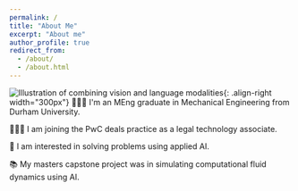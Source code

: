 ```yaml
---
permalink: /
title: "About Me"
excerpt: "About me"
author_profile: true
redirect_from: 
  - /about/
  - /about.html
---
```




![Illustration of combining vision and language modalities](/images/image_to_text_vis.png){: .align-right width="300px"}
👨🏻‍💻 I'm an MEng graduate in Mechanical Engineering from Durham University.

👨🏻‍🔬 I am joining the PwC deals practice as a legal technology associate.

🔬 I am interested in solving problems using applied AI.

📚 My masters capstone project was in simulating computational fluid dynamics using AI.









